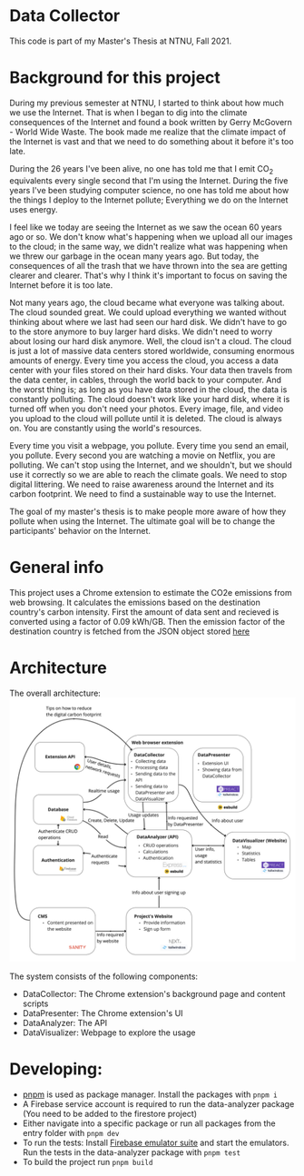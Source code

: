 # Data Collector

This code is part of my Master's Thesis at NTNU, Fall 2021.

# Background for this project
During my previous semester at NTNU, I started to think about how much we use the Internet. That is when I began to dig into the climate consequences of the Internet and found a book written by Gerry McGovern - World Wide Waste. The book made me realize that the climate impact of the Internet is vast and that we need to do something about it before it's too late.

During the 26 years I've been alive, no one has told me that I emit CO$_2$ equivalents every single second that I'm using the Internet. During the five years I've been studying computer science, no one has told me about how the things I deploy to the Internet pollute; Everything we do on the Internet uses energy.

I feel like we today are seeing the Internet as we saw the ocean 60 years ago or so. We don't know what's happening when we upload all our images to the cloud; in the same way, we didn't realize what was happening when we threw our garbage in the ocean many years ago. But today, the consequences of all the trash that we have thrown into the sea are getting clearer and clearer. That's why I think it's important to focus on saving the Internet before it is too late.

Not many years ago, the cloud became what everyone was talking about. The cloud sounded great. We could upload everything we wanted without thinking about where we last had seen our hard disk. We didn't have to go to the store anymore to buy larger hard disks. We didn't need to worry about losing our hard disk anymore. Well, the cloud isn't a cloud. The cloud is just a lot of massive data centers stored worldwide, consuming enormous amounts of energy. Every time you access the cloud, you access a data center with your files stored on their hard disks. Your data then travels from the data center, in cables, through the world back to your computer. And the worst thing is; as long as you have data stored in the cloud, the data is constantly polluting. The cloud doesn't work like your hard disk, where it is turned off when you don't need your photos. Every image, file, and video you upload to the cloud will pollute until it is deleted. The cloud is always on. You are constantly using the world's resources.

Every time you visit a webpage, you pollute. Every time you send an email, you pollute. Every second you are watching a movie on Netflix, you are polluting. We can't stop using the Internet, and we shouldn't, but we should use it correctly so we are able to reach the climate goals. We need to stop digital littering. We need to raise awareness around the Internet and its carbon footprint. We need to find a sustainable way to use the Internet.

The goal of my master's thesis is to make people more aware of how they pollute when using the Internet. The ultimate goal will be to change the participants' behavior on the Internet.

# General info
This project uses a Chrome extension to estimate the CO2e emissions from web browsing. It calculates the emissions based on the destination country's carbon intensity. First the amount of data sent and recieved is converted using a factor of 0.09 kWh/GB. Then the emission factor of the destination country is fetched from the JSON object stored [here](https://github.com/Jesperpaulsen/data-collector/blob/8e3200b9995e1680a587b593fb2bd1d0eac6730b/packages/data-analyzer/src/data/co2PerKwhPerCountry.json) 

# Architecture
The overall architecture:
![Architecture](https://github.com/Jesperpaulsen/data-collector/blob/8fdf6ad907e268a6dd2f38da550a7555a9f1e223/figs/DataCollector%20flow%20-%20Architecture-1%20.jpg?war=true)

The system consists of the following components:
* DataCollector: The Chrome extension's background page and content scripts
* DataPresenter: The Chrome extension's UI
* DataAnalyzer: The API
* DataVisualizer: Webpage to explore the usage

# Developing:
* [pnpm](https://pnpm.io/) is used as package manager. Install the packages with `pnpm i`
* A Firebase service account is required to run the data-analyzer package (You need to be added to the firestore project)
* Either navigate into a specific package or run all packages from the entry folder with `pnpm dev`
* To run the tests: Install [Firebase emulator suite](https://firebase.google.com/docs/emulator-suite) and start the emulators. Run the tests in the data-analyzer package with `pnpm test`
* To build the project run `pnpm build`
